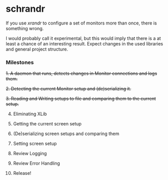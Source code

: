 # schrandr

If you use _xrandr_ to configure a set of monitors more than once, there is something wrong.

I would probably call it experimental, but this would imply that there is a at least a chance of an interesting result. Expect changes in the used libraries and general project structure.

### Milestones

~~1. A daemon that runs, detects changes in Monitor connections and logs them.~~

~~2. Detecting the current Monitor setup and (de)serializing it.~~

~~3. Reading and Writing setups to file and comparing them to the current setup.~~

4. Eliminating XLib

5. Getting the current screen setup

6. (De)serializing screen setups and comparing them

7. Setting screen setup

8. Review Logging

9. Review Error Handling

10. Release!

